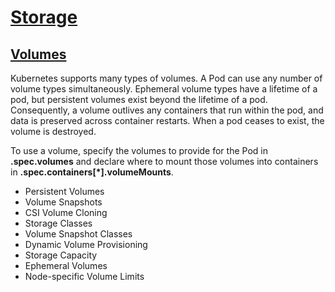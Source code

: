 # [Storage](https://kubernetes.io/docs/concepts/storage/)

## [Volumes](https://kubernetes.io/docs/concepts/storage/volumes/)
Kubernetes supports many types of volumes. A Pod can use any number of volume types simultaneously. 
Ephemeral volume types have a lifetime of a pod, but persistent volumes exist beyond the lifetime of a pod. 
Consequently, a volume outlives any containers that run within the pod, and data is preserved across container restarts. 
When a pod ceases to exist, the volume is destroyed.

To use a volume, specify the volumes to provide for the Pod in **.spec.volumes** and declare where to mount those volumes into containers in **.spec.containers[*].volumeMounts**. 

- Persistent Volumes
- Volume Snapshots
- CSI Volume Cloning
- Storage Classes
- Volume Snapshot Classes
- Dynamic Volume Provisioning
- Storage Capacity
- Ephemeral Volumes
- Node-specific Volume Limits
